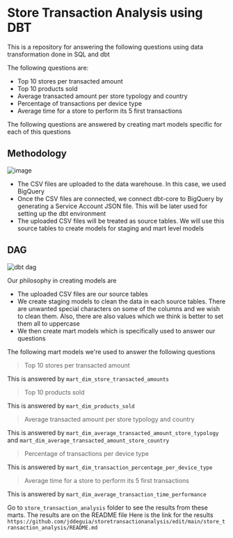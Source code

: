 # Store Transaction Analysis using DBT

This is a repository for answering the following questions using data transformation done in SQL and dbt 

The following questions are:
- Top 10 stores per transacted amount
- Top 10 products sold
- Average transacted amount per store typology and country
- Percentage of transactions per device type
- Average time for a store to perform its 5 first transactions

The following questions are answered by creating mart models specific for each of this questions

## Methodology

![image](https://github.com/jddeguia/storetransactionanalysis/assets/70092528/692b56e5-ebd1-41ad-b2fa-3edd270a0cb7)

- The CSV files are uploaded to the data warehouse. In this case, we used BigQuery
- Once the CSV files are connected, we connect dbt-core to BigQuery by generating a Service Account JSON file. This will be later used for setting up the dbt environment
- The uploaded CSV files will be treated as source tables. We will use this source tables to create models for staging and mart level models

## DAG

![dbt dag](https://github.com/jddeguia/storetransactionanalysis/assets/70092528/1b8cc358-2979-4108-a2ae-10e251f8f235)

Our philosophy in creating models are
- The uploaded CSV files are our source tables
- We create staging models to clean the data in each source tables. There are unwanted special characters on some of the columns and we wish to clean them. Also, there are also values which we think is better to set them all to uppercase
- We then create mart models which is specifically used to answer our questions

The following mart models we're used to answer the following questions
> Top 10 stores per transacted amount

This is answered by `mart_dim_store_transacted_amounts`

> Top 10 products sold

This is answered by `mart_dim_products_sold`

> Average transacted amount per store typology and country

This is answered by `mart_dim_average_transacted_amount_store_typology` and `mart_dim_average_transacted_amount_store_country`

> Percentage of transactions per device type

This is answered by `mart_dim_transaction_percentage_per_device_type`

> Average time for a store to perform its 5 first transactions

This is answered by `mart_dim_average_transaction_time_performance`

Go to `store_transaction_analysis` folder to see the results from these marts. The results are on the README file
Here is the link for the results
`https://github.com/jddeguia/storetransactionanalysis/edit/main/store_transaction_analysis/README.md`

